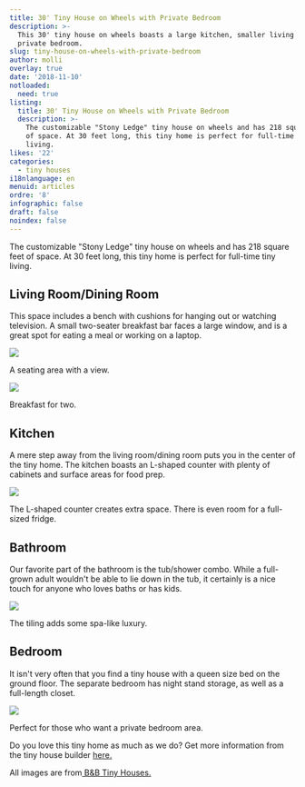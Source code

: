 ```yaml
---
title: 30' Tiny House on Wheels with Private Bedroom
description: >-
  This 30' tiny house on wheels boasts a large kitchen, smaller living room, and
  private bedroom. 
slug: tiny-house-on-wheels-with-private-bedroom
author: molli
overlay: true
date: '2018-11-10'
notloaded:
  need: true
listing:
  title: 30' Tiny House on Wheels with Private Bedroom
  description: >-
    The customizable "Stony Ledge" tiny house on wheels and has 218 square feet
    of space. At 30 feet long, this tiny home is perfect for full-time tiny
    living. 
likes: '22'
categories:
  - tiny houses
i18nlanguage: en
menuid: articles
ordre: '8'
infographic: false
draft: false
noindex: false
---
```

The customizable "Stony Ledge" tiny house on wheels and has 218 square feet of space. At 30 feet long, this tiny home is perfect for full-time tiny living. 

## Living Room/Dining Room

This space includes a bench with cushions for hanging out or watching television. A small two-seater breakfast bar faces a large window, and is a great spot for eating a meal or working on a laptop. 

![](/img/stonyledge_1.jpg)

<span class="figcaption">A seating area with a view.</span>

![](/img/stonyledge_2.jpg)

<span class="figcaption">Breakfast for two.</span>

## Kitchen

A mere step away from the living room/dining room puts you in the center of the tiny home. The kitchen boasts an L-shaped counter with plenty of cabinets and surface areas for food prep. 

![](/img/stonyledge4.jpg)

<span class="figcaption">The L-shaped counter creates extra space. There is even room for a full-sized fridge.</span>

## Bathroom

Our favorite part of the bathroom is the tub/shower combo. While a full-grown adult wouldn't be able to lie down in the tub, it certainly is a nice touch for anyone who loves baths or has kids. 

![](/img/stonyledge_5.jpg)

<span class="figcaption">The tiling adds some spa-like luxury.</span>

## Bedroom

It isn't very often that you find a tiny house with a queen size bed on the ground floor. The separate bedroom has night stand storage, as well as a full-length closet. 

![](/img/stonyledge_6.jpg)

<span class="figcaption">Perfect for those who want a private bedroom area.</span>

Do you love this tiny home as much as we do? Get more information from the tiny house builder [here.](https://bbtinyhouses.com)

All images are from[ B&B Tiny Houses.](https://bbtinyhouses.com)
